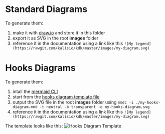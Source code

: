 # Standard Diagrams

To generate them:
1. make it with [draw.io](http://draw.io) and store it in this folder
2. export it as SVG in the root **images** folder
3. reference it in the documentation using a link like this `![My legend](https://rawgit.com/kalisio/kdk/master/images/my-diagram.svg)`

# Hooks Diagrams

To generate them:
1. intall the [mermaid CLI](https://github.com/mermaidjs/mermaid.cli)
2. start from the [hooks diagram template file](./hooks-diagram-template.mmd)
3. output the SVG file in the root **images** folder using `mmdc -i ./my-hooks-diagram.mmd -t neutral -b transparent -o my-hooks-diagram.svg`
4. reference it in the documentation using a link like this `![My legend](https://rawgit.com/kalisio/kdk/master/images/my-diagram.svg)`

The template looks like this:
![Hooks Diagram Template](https://rawgit.com/kalisio/kdk/master/images/hooks-diagram-template.svg)